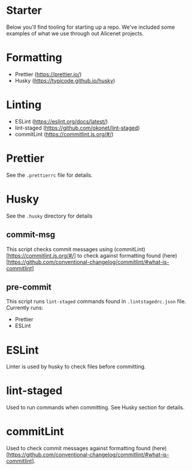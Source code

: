 # Starter

Below you'll find tooling for starting up a repo. We've included some examples of what we use through out Alicenet projects.

# Formatting

-   Prettier (https://prettier.io/)
-   Husky (https://typicode.github.io/husky)

# Linting

-   ESLint (https://eslint.org/docs/latest/)
-   lint-staged (https://github.com/okonet/lint-staged)
-   commitLint (https://commitlint.js.org/#/)

# Prettier

See the `.prettierrc` file for details.

# Husky

See the `.husky` directory for details

## commit-msg

This script checks commit messages using (commitLint)[https://commitlint.js.org/#/] to check against formatting found (here)[https://github.com/conventional-changelog/commitlint/#what-is-commitlint]

## pre-commit

This script runs `lint-staged` commands found in `.lintstagedrc.json` file. Currently runs:

-   Prettier
-   ESLint

# ESLint

Linter is used by husky to check files before committing.

# lint-staged

Used to run commands when committing. See Husky section for details.

# commitLint

Used to check commit messages against formatting found (here)[https://github.com/conventional-changelog/commitlint/#what-is-commitlint].
